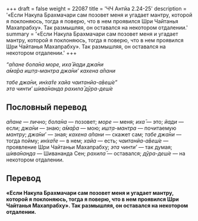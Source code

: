 +++
draft = false
weight = 22087
title = 'ЧЧ Антйа 2.24-25'
description = '«Если Накула Брахмачари сам позовет меня и угадает мантру, которой я поклоняюсь, тогда я поверю, что в нем проявился Шри Чайтанья Махапрабху». Так размышляя, он оставался на некотором отдалении.'
summary = '«Если Накула Брахмачари сам позовет меня и угадает мантру, которой я поклоняюсь, тогда я поверю, что в нем проявился Шри Чайтанья Махапрабху». Так размышляя, он оставался на некотором отдалении.'
+++

_“а̄пане бола̄на море, иха̄ йади джа̄ни  
а̄ма̄ра ишт̣а-мантра джа̄ни’ кахена а̄пани_

_табе джа̄ни, ин̇ха̄те хайа чаитанйа-а̄веш́е”  
эта чинти’ ш́ива̄нанда рахила̄ дӯра-деш́е_

## Пословный перевод

_а̄пане_ — лично; _бола̄на_ — позовет; _море_ — меня; _иха̄_ — это; _йади_ — если; _джа̄ни_ — знаю; _а̄ма̄ра_ — мою; _ишт̣а_\-_мантра_ — почитаемую _мантру_; _джа̄ни’_ — зная; _кахена_ _а̄пани_ — скажет сам; _табе_ _джа̄ни_ — тогда пойму; _ин̇ха̄те_ — в нем; _хайа_ — есть; _чаитанйа_\-_а̄веш́е_ — проявление Шри Чайтаньи Махапрабху; _эта_ _чинти’_ — так думая; _ш́ива̄нанда_ — Шивананда Сен; _рахила̄_ — оставался; _дӯра_\-_деш́е_ — на некотором отдалении.

## Перевод

**«Если Накула Брахмачари сам позовет меня и угадает мантру, которой я поклоняюсь, тогда я поверю, что в нем проявился Шри Чайтанья Махапрабху». Так размышляя, он оставался на некотором отдалении.**
